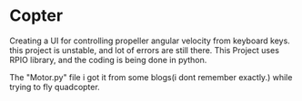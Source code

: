 # Copter

Creating a UI for controlling propeller angular velocity from keyboard keys.
this project is unstable, and lot of errors are still there.
This Project uses RPIO library, and the coding is being done in python.

The "Motor.py" file i got it from some blogs(i dont remember exactly.) while trying to fly quadcopter.
